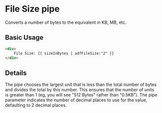 # File Size pipe

Converts a number of bytes to the equivalent in KB, MB, etc.

## Basic Usage

```HTML
<div>
    File Size: {{ sizeInBytes | adfFileSize:"2" }}
</div>
```

## Details

The pipe chooses the largest unit that is less than the total number of bytes and
divides the total by this number. This ensures that the number of units is greater
than 1 (eg, you will see "512 Bytes" rather than "0.5KB"). The pipe parameter indicates
the number of decimal places to use for the value, defaulting to 2 decimal places.

<!-- Don't edit the See also section. Edit seeAlsoGraph.json and run config/generateSeeAlso.js -->
<!-- seealso start -->

<!-- seealso end -->